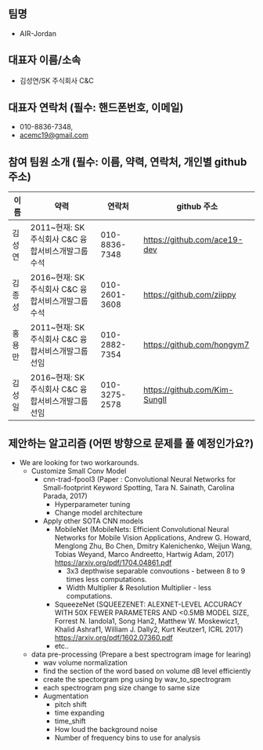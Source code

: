 ## 팀명
- AIR-Jordan

## 대표자 이름/소속
- 김성연/SK 주식회사 C&C

## 대표자 연락처 (필수: 핸드폰번호, 이메일)
- 010-8836-7348, 
- acemc19@gmail.com

## 참여 팀원 소개 (필수: 이름, 약력, 연락처, 개인별 github 주소)
| 이름 | 약력 | 연락처 | github 주소 |
|---|---|---|---|
| 김성연 | 2011~현재: SK 주식회사 C&C 융합서비스개발그룹 수석 | 010-8836-7348  | https://github.com/ace19-dev  |
| 김종성 | 2016~현재: SK 주식회사 C&C 융합서비스개발그룹 수석 | 010-2601-3608  | https://github.com/ziippy  |
| 홍용만 | 2011~현재: SK 주식회사 C&C 융합서비스개발그룹 선임 | 010-2882-7354  | https://github.com/hongym7  |
| 김성일 | 2016~현재: SK 주식회사 C&C 융합서비스개발그룹 선임 | 010-3275-2578  | https://github.com/Kim-SungIl  |


## 제안하는 알고리즘 (어떤 방향으로 문제를 풀 예정인가요?)
- We are looking for two workarounds.
  - Customize Small Conv Model
    - cnn-trad-fpool3 (Paper : Convolutional Neural Networks for Small-footprint Keyword Spotting, Tara N. Sainath, Carolina Parada, 2017)
      - Hyperparameter tuning
      - Change model architecture
    - Apply other SOTA CNN models
      - MobileNet (MobileNets: Efficient Convolutional Neural Networks for Mobile Vision Applications, Andrew G. Howard, Menglong Zhu, Bo Chen, Dmitry Kalenichenko, Weijun Wang, Tobias Weyand, Marco Andreetto, Hartwig Adam, 2017) https://arxiv.org/pdf/1704.04861.pdf
        - 3x3 depthwise separable convoutions - between 8 to 9 times less computations.
        - Width Multiplier & Resolution Multiplier - less computations.
      - SqueezeNet (SQUEEZENET: ALEXNET-LEVEL ACCURACY WITH 50X FEWER PARAMETERS AND <0.5MB MODEL SIZE, Forrest N. Iandola1, Song Han2, Matthew W. Moskewicz1, Khalid Ashraf1, William J. Dally2, Kurt Keutzer1, ICRL 2017) https://arxiv.org/pdf/1602.07360.pdf
      - etc..
  
  - data pre-processing (Prepare a best spectrogram image for learing)
    - wav volume normalization
    - find the section of the word based on volume dB level efficiently
    - create the spectorgram png using by wav_to_spectrogram
    - each spectrogram png size change to same size
    - Augmentation
      - pitch shift
      - time expanding
      - time_shift
      - How loud the background noise
      - Number of frequency bins to use for analysis


